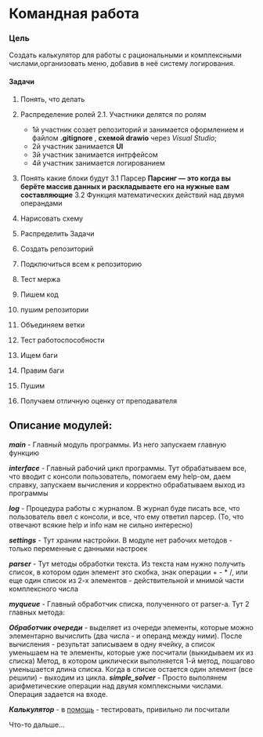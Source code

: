 # Командная работа

### Цель

Создать калькулятор для работы с рациональными и комплексными числами,организовать меню, добавив в неё систему логирования.

#### Задачи

 1. Понять, что делать
 2. Распределение ролей
   2.1. Участники делятся по ролям
    - 1й участник созает репозиторий и занимается оформлением и файлом __.gitignore__ , __схемой drawio__ через _Visual Studio_;
    - 2й участник занимается __UI__
    - 3й участник занимается интрфейсом
    - 4й участник занимается логированием
  
 3. Понять какие блоки будут
    3.1 Парсер
 __Парсинг — это когда вы берёте массив данных и раскладываете его на нужные вам составляющие__
    3.2 Функция математических действий над двумя операндами
 4. Нарисовать схему
 5. Распределить Задачи
6. Создать репозиторий
 7. Подключиться всем к репозиторию
 8. Тест мержа
9. Пишем код
 10. пушим репозитории
 11. Объединяем ветки
 12. Тест работоспособности
 13. Ищем баги
 14. Правим баги
 15. Пушим
 16. Получаем отличную оценку от преподавателя

## Описание модулей:

**_main_** - Главный модуль программы. Из него запускаем главную функцию

**_interface_** - Главный рабочий цикл программы. Тут обрабатываем все, что вводит с консоли пользователь, помогаем ему help-ом, даем справку, запускаем вычисления и корректно обрабатываем выход из программы

**_log_** - Процедура работы с журналом. В журнал буде писать все, что пользователь ввел с консоли, и все, что ему ответил парсер. (То, что отвечают всякие help и info нам не сильно интересно)

**_settings_** - Тут храним настройки. В модуле нет рабочих методов - только переменные с данными настроек

**_parser_** - Тут методы обработки текста. Из текста нам нужно получить список, в котором один элемент это скобка, знак операции + - * /, или еще один список из 2-х элементов - действительной и мнимой части комплексного числа

**_myqueue_** - Главный обработчик списка, полученного от parser-а. Тут 2 главных метода:

**_Обработчик очереди_** - выделяет из очереди элементы, которые можно элементарно вычислить (два числа - и операнд между ними). После вычисления - результат записываем в одну ячейку, а список уменьшаем на те элементы, которые уже посчитали (выкидываем их из списка)
Метод, в котором циклически выполняется 1-й метод, пошагово уменьшается длина списка. Когда в списке остается один элемент (все решили) - выходим из цикла.
**_simple_solver_** - Просто выполянем арифметические операции над двумя комплексными числами. Операция задается на входе.

**_Калькулятор_** - в [помощь](https://programforyou.ru/calculators/complex-calculator) - тестировать, привильно ли посчитали

Что-то дальше...